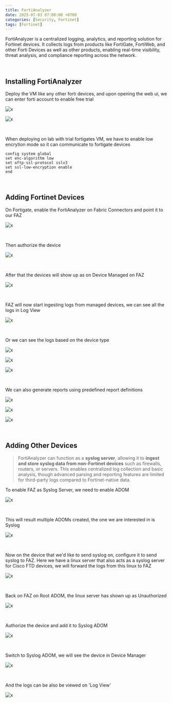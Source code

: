 ```yaml
---
title: FortiAnalyzer
date: 2025-07-03 07:00:00 +0700
categories: [Security, Fortinet]
tags: [Fortinet]
---
```


FortiAnalyzer is a centralized logging, analytics, and reporting solution for Fortinet devices. It collects logs from products like FortiGate, FortiWeb, and other Forti Devices as well as other products, enabling real-time visibility, threat analysis, and compliance reporting across the network.

<br>

## Installing FortiAnalyzer

Deploy the VM like any other forti devices, and upon opening the web ui, we can enter forti account to enable free trial

![x](/static/2025-07-03-fortianalyzer/01.png)

![x](/static/2025-07-03-fortianalyzer/02.png)

<br>

When deploying on lab with trial fortigates VM, we have to enable low encrytion mode so it can communicate to fortigate devices

```
config system global
set enc-algorithm low
set oftp-ssl-protocol sslv3
set ssl-low-encryption enable
end
```

<br>

## Adding Fortinet Devices

On Fortigate, enable the FortiAnalyzer on Fabric Connectors and point it to our FAZ

![x](/static/2025-07-03-fortianalyzer/03.png)

<br>

Then authorize the device

![x](/static/2025-07-03-fortianalyzer/04.png)

<br>

After that the devices will show up as on Device Managed on FAZ

![x](/static/2025-07-03-fortianalyzer/05.png)

<br>

FAZ will now start ingesting logs from managed devices, we can see all the logs in Log View

![x](/static/2025-07-03-fortianalyzer/06.png)

<br>

Or we can see the logs based on the device type

![x](/static/2025-07-03-fortianalyzer/07.png)

![x](/static/2025-07-03-fortianalyzer/08.png)

![x](/static/2025-07-03-fortianalyzer/09.png)

<br>

We can also generate reports using predefined report definitions

![x](/static/2025-07-03-fortianalyzer/10.png)

![x](/static/2025-07-03-fortianalyzer/11.png)

![x](/static/2025-07-03-fortianalyzer/12.png)

<br>

## Adding Other Devices

> FortiAnalyzer can function as a **syslog server**, allowing it to **ingest and store syslog data from non-Fortinet devices** such as firewalls, routers, or servers. This enables centralized log collection and basic analysis, though advanced parsing and reporting features are limited for third-party logs compared to Fortinet-native data.

To enable FAZ as Syslog Server, we need to enable ADOM

![x](/static/2025-07-03-fortianalyzer/13.png)

<br>

This will result multiple ADOMs created, the one we are interested in is Syslog

![x](/static/2025-07-03-fortianalyzer/14.png)

<br>

Now on the device that we'd like to send syslog on, configure it to send syslog to FAZ. Here we have a linux server that also acts as a syslog server for Cisco FTD devices, we will forward the logs from this linux to FAZ

![x](/static/2025-07-03-fortianalyzer/15.png)

<br>

Back on FAZ on Root ADOM, the linux server has shown up as Unauthorized

![x](/static/2025-07-03-fortianalyzer/16.png)

<br>

Authorize the device and add it to Syslog ADOM

![x](/static/2025-07-03-fortianalyzer/17.png)

<br>

Switch to Syslog ADOM, we will see the device in Device Manager

![x](/static/2025-07-03-fortianalyzer/18.png)

<br>

And the logs can be also be viewed on 'Log View'

![x](/static/2025-07-03-fortianalyzer/19.png)

<br>




















